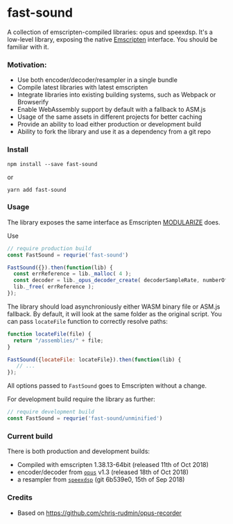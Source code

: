 # fast-sound

A collection of emscripten-compiled libraries: opus and speexdsp.
It's a low-level library, exposing the native
[Emscripten](https://github.com/kripken/emscripten) interface.
You should be familiar with it.


### Motivation:

* Use both encoder/decoder/resampler in a single bundle
* Compile latest libraries with latest emscripten
* Integrate libraries into existing building systems, such as Webpack or Browserify
* Enable WebAssembly support by default with a fallback to ASM.js
* Usage of the same assets in different projects for better caching
* Provide an ability to load either production or development build
* Ability to fork the library and use it as a dependency from a git repo

### Install

```
npm install --save fast-sound
```

or

```
yarn add fast-sound
```

### Usage

The library exposes the same interface as Emscripten
[MODULARIZE](https://github.com/kripken/emscripten/blob/incoming/src/settings.js#L790) does.

Use

```js
// require production build
const FastSound = requrie('fast-sound')

FastSound({}).then(function(lib) {
  const errReference = lib._malloc( 4 );
  const decoder = lib._opus_decoder_create( decoderSampleRate, numberOfChannels, errReference );
  lib._free( errReference );
});
```

The library should load asynchroniously either WASM binary file or ASM.js fallback.
By default, it will look at the same folder as the original script. You can pass
`locateFile` function to correctly resolve paths:

```js
function locateFile(file) {
  return "/assemblies/" + file;
}

FastSound({locateFile: locateFile}).then(function(lib) {
   // ...
});
```

All options passed to `FastSound` goes to Emscripten without a change.

For development build require the library as further:

```js
// require development build
const FastSound = requrie('fast-sound/unminified')
```

### Current build

There is both production and development builds:

* Compiled with emscripten 1.38.13-64bit (released 11th of Oct 2018)
* encoder/decoder from [`opus`](https://opus-codec.org/) v1.3 (released 18th of Oct 2018)
* a resampler from [`speexdsp`](https://speex.org/) (git 6b539e0, 15th of Sep 2018)

### Credits

* Based on https://github.com/chris-rudmin/opus-recorder
